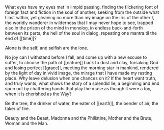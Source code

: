 What eyes have my eyes met in limpid passing, finding the flickering font of foreign fact and fiction in the soul of another, seeking from the outside what I lost within, yet gleaning no more than my image on the iris of the other I, the worldly wanderer in wilderness that I may never hope to see, trapped also in the prison of the mind in monolog, in endless back-and-forth between its parts, the hell of the soul in dialog, repeating one mantra til the end of [[time]]?  
  
Alone is the self, and selfish are the lone.  
  
No joy can I withstand before I fall, and come up with a new excuse to suffer, to choose the path of [[nature]] back to dust and clay, forsaking God and losing perfect [[grace]], meeting the morning star in mankind, rendered by the light of day in vivid image, the mirage that I have made my resting place. Why leave delusion when one chances on it? If the heart want truth, and truly wants, what shows the story of a splendid lie, a beginning and end spun out by chattering hands that play the muse as though it were a toy, when it is cherished as the Way?  
  
Be the tree, the drinker of water, the eater of [[earth]], the bender of air, the taker of fire.  
  
Beauty and the Beast, Madonna and the Philistine, Mother and the Brute, Woman and the Man.